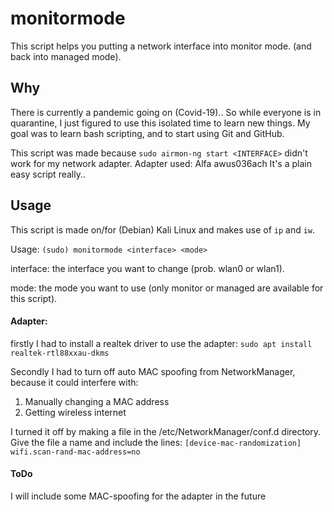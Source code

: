 # monitormode
This script helps you putting a network interface into monitor mode. (and back into managed mode).

## Why
There is currently a pandemic going on (Covid-19).. So while everyone is in quarantine, I just figured to use this isolated time to learn new things.
My goal was to learn bash scripting, and to start using Git and GitHub.

This script was made because `sudo airmon-ng start <INTERFACE>` didn't work for my network adapter. Adapter used: Alfa awus036ach
It's a plain easy script really..

## Usage
This script is made on/for (Debian) Kali Linux and makes use of `ip` and `iw`.

Usage: `(sudo) monitormode <interface> <mode>`

interface: the interface you want to change (prob. wlan0 or wlan1).

mode: the mode you want to use (only monitor or managed are available for this script).

#### Adapter:
firstly I had to install a realtek driver to use the adapter: `sudo apt install realtek-rtl88xxau-dkms`

Secondly I had to turn off auto MAC spoofing from NetworkManager, because it could interfere with:
1) Manually changing a MAC address
2) Getting wireless internet

I turned it off by making a file in the /etc/NetworkManager/conf.d directory.
Give the file a name and include the lines: `[device-mac-randomization]
wifi.scan-rand-mac-address=no`

#### ToDo
I will include some MAC-spoofing for the adapter in the future
